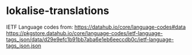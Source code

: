 # lokalise-translations

IETF Language codes from:
https://datahub.io/core/language-codes#data
https://pkgstore.datahub.io/core/language-codes/ietf-language-tags_json/data/d29e9efc1b91bb7aba6e1eb6eeccdb0c/ietf-language-tags_json.json
